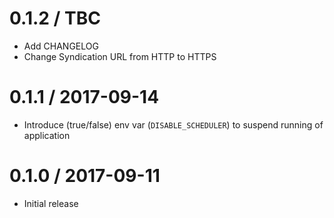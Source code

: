0.1.2 / TBC
==================
- Add CHANGELOG
- Change Syndication URL from HTTP to HTTPS 

0.1.1 / 2017-09-14
==================
- Introduce (true/false) env var (`DISABLE_SCHEDULER`) to suspend running of
  application

0.1.0 / 2017-09-11
==================
- Initial release
